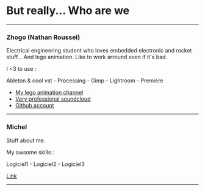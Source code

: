 # But really... Who are we

---

### Zhogo (Nathan Roussel)

Electrical engineering student who loves embedded electronic and rocket stuff... And lego animation. Like to work arround even if it's bad.

I <3 to use :

Ableton & cool vst - Processing - Gimp - Lightroom - Premiere

- [My lego animation channel](https://www.youtube.com/user/PolygonalAnimation69)
- [Very professional soundcloud]()
- [Github account](https://github.com/Zhogo)

---

### Michel

Stuff about me.

My awsome skills :

Logiciel1 - Logiciel2 - Logiciel3

[Link]()

---